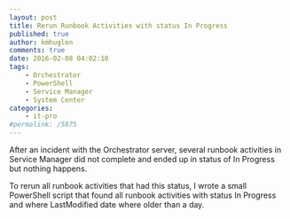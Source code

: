 ```yaml
---
layout: post
title: Rerun Runbook Activities with status In Progress
published: true
author: kmhuglen
comments: true
date: 2016-02-08 04:02:10
tags:
    - Orchestrator
    - PowerShell
    - Service Manager
    - System Center
categories:
    - it-pro
#permalink: /5875
---
```

After an incident with the Orchestrator server, several runbook activities in Service Manager did not complete and ended up in status of In Progress but nothing happens.

To rerun all runbook activities that had this status, I wrote a small PowerShell script that found all runbook activities with status In Progress and where LastModified date where older than a day.

<script src="https://gist.github.com/kmhuglen/71ad3f307dfdd976d5a7.js"></script>